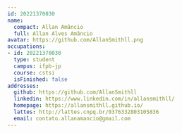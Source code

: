 ```yaml
---
id: 20221370030
name:
  compact: Allan Amâncio
  full: Allan Alves Amâncio
avatar: https://github.com/AllanSmithll.png
occupations:
- id: 20221370030
  type: student
  campus: ifpb-jp
  course: cstsi
  isFinished: false
addresses:
  github: https://github.com/AllanSmithll
  linkedin: https://www.linkedin.com/in/allansmithll/
  homepage: https://allansmithll.github.io/
  lattes: http://lattes.cnpq.br/0376332803105836
  email: contato.allanamancio@gmail.com
---
```

